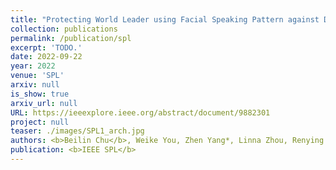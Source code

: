 ```yaml
---
title: "Protecting World Leader using Facial Speaking Pattern against Deepfakes"
collection: publications
permalink: /publication/spl
excerpt: 'TODO.'
date: 2022-09-22
year: 2022
venue: 'SPL'
arxiv: null
is_show: true
arxiv_url: null
URL: https://ieeexplore.ieee.org/abstract/document/9882301
project: null
teaser: ./images/SPL1_arch.jpg
authors: <b>Beilin Chu</b>, Weike You, Zhen Yang*, Linna Zhou, Renying Wang
publication: <b>IEEE SPL</b>
---
```

<!-- [Download paper here](https://academic.oup.com/bioinformatics/article-pdf/38/13/3444/49883746/btac342.pdf) -->
